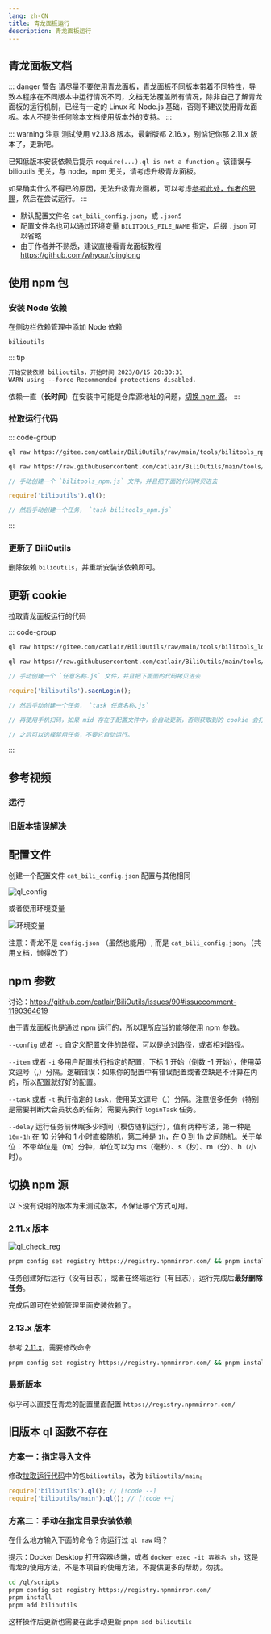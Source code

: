 ```yaml
---
lang: zh-CN
title: 青龙面板运行
description: 青龙面板运行
---
```


## 青龙面板文档 <Badge type="danger" text="不推荐使用" vertical="top" /> <TestedVersion type="ql" />

::: danger 警告
请尽量不要使用青龙面板，青龙面板不同版本带着不同特性，导致本程序在不同版本中运行情况不同，文档无法覆盖所有情况，除非自己了解青龙面板的运行机制，已经有一定的 Linux 和 Node.js 基础，否则不建议使用青龙面板。本人不提供任何除本文档使用版本外的支持。
:::

::: warning 注意
测试使用 v2.13.8 版本，最新版都 2.16.x，别惦记你那 2.11.x 版本了，更新吧。

已知低版本安装依赖后提示 `require(...).ql is not a function` 。该错误与 bilioutils 无关，与 node，npm 无关，请考虑升级青龙面板。

如果确实什么不得已的原因，无法升级青龙面板，可以考虑[参考此处，作者的恩赐](#旧版本-ql-函数不存在)，然后在尝试运行。
:::

- 默认配置文件名 `cat_bili_config.json`，或 `.json5`
- 配置文件名也可以通过环境变量 `BILITOOLS_FILE_NAME` 指定，后缀 `.json` 可以省略
- 由于作者并不熟悉，建议直接看青龙面板教程 <https://github.com/whyour/qinglong>

## 使用 npm 包

### 安装 Node 依赖

在侧边栏依赖管理中添加 Node 依赖

```txt
bilioutils
```

::: tip

```txt
开始安装依赖 bilioutils，开始时间 2023/8/15 20:30:31
WARN using --force Recommended protections disabled.
```

依赖一直（**长时间**）在安装中可能是仓库源地址的问题，[切换 npm 源](#切换-npm-源)。
:::

### 拉取运行代码

::: code-group

```bash [Gitee]
ql raw https://gitee.com/catlair/BiliOutils/raw/main/tools/bilitools_npm.js
```

```bash [Github]
ql raw https://raw.githubusercontent.com/catlair/BiliOutils/main/tools/bilitools_npm.js
```

```js [手动]
// 手动创建一个 `bilitools_npm.js` 文件，并且把下面的代码拷贝进去

require('bilioutils').ql();

// 然后手动创建一个任务， `task bilitools_npm.js`
```

:::

### 更新了 BiliOutils

删除依赖 `bilioutils`，并重新安装该依赖即可。

## 更新 cookie

拉取青龙面板运行的代码

::: code-group

```bash [Gitee]
ql raw https://gitee.com/catlair/BiliOutils/raw/main/tools/bilitools_login.js
```

```bash [Github]
ql raw https://raw.githubusercontent.com/catlair/BiliOutils/main/tools/bilitools_login.js
```

```js [手动]
// 手动创建一个 `任意名称.js` 文件，并且把下面面的代码拷贝进去

require('bilioutils').sacnLogin();

// 然后手动创建一个任务， `task 任意名称.js`

// 再使用手机扫码，如果 mid 存在于配置文件中，会自动更新，否则获取到的 cookie 会打印到控制台，以及 log 文件，请自行复制到配置文件中。

// 之后可以选择禁用任务，不要它自动运行。
```

:::

## 参考视频

### 运行

<BilibiliVideo bv="BV1fB4y1i7hL" />

### 旧版本错误解决

<BilibiliVideo bv="BV13G411Z7Qm" />

## 配置文件

创建一个配置文件
`cat_bili_config.json` 配置与其他相同

![ql_config](/images/ql_config.png)

或者使用环境变量

![环境变量](https://user-images.githubusercontent.com/81743795/148545529-73c95e3d-219f-4bf9-b266-7ad03bd9e9be.png)

注意：青龙不是 `config.json` （虽然也能用）, 而是 `cat_bili_config.json`。（共用文档，懒得改了）

<!--@include: ../md/config_path.md-->

## npm 参数

讨论：<https://github.com/catlair/BiliOutils/issues/90#issuecomment-1190364619>

由于青龙面板也是通过 npm 运行的，所以理所应当的能够使用 npm 参数。

`--config` 或者 `-c` 自定义配置文件的路径，可以是绝对路径，或者相对路径。

`--item` 或者 `-i` 多用户配置执行指定的配置，下标 1 开始（倒数 -1 开始），使用英文逗号（,）分隔。逻辑错误：如果你的配置中有错误配置或者空缺是不计算在内的，所以配置就好好的配置。

`--task` 或者 `-t` 执行指定的 task，使用英文逗号（,）分隔。注意很多任务（特别是需要判断大会员状态的任务）需要先执行 `loginTask` 任务。

`--delay` 运行任务前休眠多少时间（模仿随机运行），值有两种写法，第一种是 `10m-1h` 在 10 分钟和 1 小时直接随机，第二种是 `1h`，在 0 到 1h 之间随机。关于单位：不带单位是（m）分钟，单位可以为 ms（毫秒）、s（秒）、m（分）、h（小时）。

## 切换 npm 源

以下没有说明的版本为未测试版本，不保证哪个方式可用。

### 2.11.x 版本

![ql_check_reg](/images/ql_check_reg.png)

```bash
pnpm config set registry https://registry.npmmirror.com/ && pnpm install
```

任务创建好后运行（没有日志），或者在终端运行（有日志），运行完成后**最好删除任务**。

完成后即可在依赖管理里面安装依赖了。

### 2.13.x 版本

参考 [2.11.x](#211x-版本)，需要修改命令

```bash
pnpm config set registry https://registry.npmmirror.com/ && pnpm install && pnpm install -g
```

### 最新版本

似乎可以直接在青龙的配置里面配置 `https://registry.npmmirror.com/`

## 旧版本 ql 函数不存在

### 方案一：指定导入文件

修改[拉取运行代码](#拉取运行代码)中的包`bilioutils`，改为 `bilioutils/main`。

```javascript
require('bilioutils').ql(); // [!code --]
require('bilioutils/main').ql(); // [!code ++]
```

### 方案二：手动在指定目录安装依赖

在什么地方输入下面的命令？你运行过 `ql raw` 吗？

提示：Docker Desktop 打开容器终端，或者 `docker exec -it 容器名 sh`，这是青龙的使用方法，不是本项目的使用方法，不提供更多的帮助，勿扰。

```bash
cd /ql/scripts
pnpm config set registry https://registry.npmmirror.com/
pnpm install
pnpm add bilioutils
```

这样操作后更新也需要在此手动更新 `pnpm add bilioutils`
